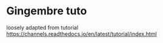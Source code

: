 # Gingembre tuto

loosely adapted from tutorial https://channels.readthedocs.io/en/latest/tutorial/index.html
